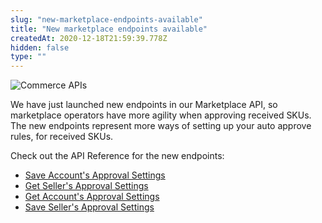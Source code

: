 ```yaml
---
slug: "new-marketplace-endpoints-available"
title: "New marketplace endpoints available"
createdAt: 2020-12-18T21:59:39.778Z
hidden: false
type: ""
---
```


![Commerce APIs](https://img.shields.io/badge/-Commerce%20APIs-brightgreen)

We have just launched new endpoints in our Marketplace API, so marketplace operators have more agility when approving received SKUs. The new endpoints represent more ways of setting up your auto approve rules, for received SKUs.

Check out the API Reference for the new endpoints:

- [Save Account's Approval Settings](https://developers.vtex.com/vtex-developer-docs/reference/sku-approval-settings#saveaccountconfig)
- [Get Seller's Approval Settings](https://developers.vtex.com/vtex-developer-docs/reference/sku-approval-settings#getselleraccountconfig)
- [Get Account's Approval Settings](https://developers.vtex.com/vtex-developer-docs/reference/sku-approval-settings#getaccountconfig)
- [Save Seller's Approval Settings](https://developers.vtex.com/vtex-developer-docs/reference/sku-approval-settings#putselleraccountconfig)
